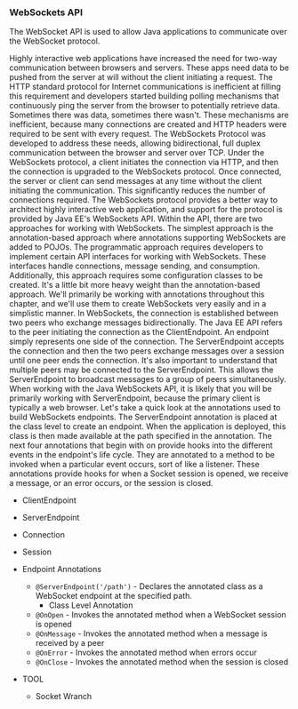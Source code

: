 ### WebSockets API

The WebSocket API is used to allow Java applications to communicate over the WebSocket protocol.

Highly interactive web applications have increased the need for two-way communication between browsers and servers. These apps need data to be pushed from the server at will without the client initiating a request. The HTTP standard protocol for Internet communications is inefficient at filling this requirement and developers started building polling mechanisms that continuously ping the server from the browser to potentially retrieve data. Sometimes there was data, sometimes there wasn't. These mechanisms are inefficient, because many connections are created and HTTP headers were required to be sent with every request. The WebSockets Protocol was developed to address these needs, allowing bidirectional, full duplex communication between the browser and server over TCP. Under the WebSockets protocol, a client initiates the connection via HTTP, and then the connection is upgraded to the WebSockets protocol. Once connected, the server or client can send messages at any time without the client initiating the communication. This significantly reduces the number of connections required. The WebSockets protocol provides a better way to architect highly interactive web application, and support for the protocol is provided by Java EE's WebSockets API. Within the API, there are two approaches for working with WebSockets. The simplest approach is the annotation-based approach where annotations supporting WebSockets are added to POJOs. The programmatic approach requires developers to implement certain API interfaces for working with WebSockets. These interfaces handle connections, message sending, and consumption. Additionally, this approach requires some configuration classes to be created. It's a little bit more heavy weight than the annotation-based approach. We'll primarily be working with annotations throughout this chapter, and we'll use them to create WebSockets very easily and in a simplistic manner. In WebSockets, the connection is established between two peers who exchange messages bidirectionally. The Java EE API refers to the peer initiating the connection as the ClientEndpoint. An endpoint simply represents one side of the connection. The ServerEndpoint accepts the connection and then the two peers exchange messages over a session until one peer ends the connection. It's also important to understand that multiple peers may be connected to the ServerEndpoint. This allows the ServerEndpoint to broadcast messages to a group of peers simultaneously. When working with the Java WebSockets API, it is likely that you will be primarily working with ServerEndpoint, because the primary client is typically a web browser. Let's take a quick look at the annotations used to build WebSockets endpoints. The ServerEndpoint annotation is placed at the class level to create an endpoint. When the application is deployed, this class is then made available at the path specified in the annotation. The next four annotations that begin with on provide hooks into the different events in the endpoint's life cycle. They are annotated to a method to be invoked when a particular event occurs, sort of like a listener. These annotations provide hooks for when a Socket session is opened, we receive a message, or an error occurs, or the session is closed.

- ClientEndpoint
- ServerEndpoint
- Connection
- Session

- Endpoint Annotations

  - `@ServerEndpoint('/path')` - Declares the annotated class as a WebSocket endpoint at the specified path.
    - Class Level Annotation
  - `@OnOpen` - Invokes the annotated method when a WebSocket session is opened
  - `@OnMessage` - Invokes the annotated method when a message is received by a peer
  - `@OnError` - Invokes the annotated method when errors occur
  - `@OnClose` - Invokes the annotated method when the session is closed

- TOOL
  - Socket Wranch
